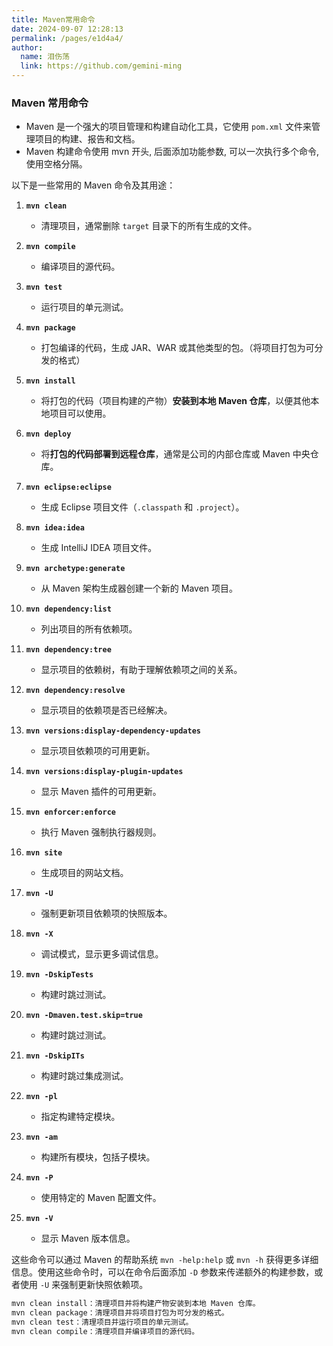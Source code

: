 ```yaml
---
title: Maven常用命令
date: 2024-09-07 12:28:13
permalink: /pages/e1d4a4/
author: 
  name: 泪伤荡
  link: https://github.com/gemini-ming
---
```

### Maven 常用命令

- Maven 是一个强大的项目管理和构建自动化工具，它使用 `pom.xml` 文件来管理项目的构建、报告和文档。
- Maven 构建命令使用 mvn 开头, 后面添加功能参数, 可以一次执行多个命令, 使用空格分隔。

以下是一些常用的 Maven 命令及其用途：

1. **`mvn clean`**
   - 清理项目，通常删除 `target` 目录下的所有生成的文件。

2. **`mvn compile`**
   - 编译项目的源代码。

3. **`mvn test`**
   - 运行项目的单元测试。

4. **`mvn package`**
   - 打包编译的代码，生成 JAR、WAR 或其他类型的包。（将项目打包为可分发的格式）

5. **`mvn install`**
   - 将打包的代码（项目构建的产物）**安装到本地 Maven 仓库**，以便其他本地项目可以使用。

6. **`mvn deploy`**
   - 将**打包的代码部署到远程仓库**，通常是公司的内部仓库或 Maven 中央仓库。

7. **`mvn eclipse:eclipse`**
   - 生成 Eclipse 项目文件（`.classpath` 和 `.project`）。

8. **`mvn idea:idea`**
   - 生成 IntelliJ IDEA 项目文件。

9. **`mvn archetype:generate`**
   - 从 Maven 架构生成器创建一个新的 Maven 项目。

10. **`mvn dependency:list`**
    - 列出项目的所有依赖项。

11. **`mvn dependency:tree`**
    - 显示项目的依赖树，有助于理解依赖项之间的关系。

12. **`mvn dependency:resolve`**
    - 显示项目的依赖项是否已经解决。

13. **`mvn versions:display-dependency-updates`**
    - 显示项目依赖项的可用更新。

14. **`mvn versions:display-plugin-updates`**
    - 显示 Maven 插件的可用更新。

15. **`mvn enforcer:enforce`**
    - 执行 Maven 强制执行器规则。

16. **`mvn site`**
    - 生成项目的网站文档。

17. **`mvn -U`**
    - 强制更新项目依赖项的快照版本。

18. **`mvn -X`**
    - 调试模式，显示更多调试信息。

19. **`mvn -DskipTests`**
    - 构建时跳过测试。

20. **`mvn -Dmaven.test.skip=true`**
    - 构建时跳过测试。

21. **`mvn -DskipITs`**
    - 构建时跳过集成测试。

22. **`mvn -pl`**
    - 指定构建特定模块。

23. **`mvn -am`**
    - 构建所有模块，包括子模块。

24. **`mvn -P`**
    - 使用特定的 Maven 配置文件。

25. **`mvn -V`**
    - 显示 Maven 版本信息。

这些命令可以通过 Maven 的帮助系统 `mvn -help:help` 或 `mvn -h` 获得更多详细信息。使用这些命令时，可以在命令后面添加 `-D` 参数来传递额外的构建参数，或者使用 `-U` 来强制更新快照依赖项。

```bash
mvn clean install：清理项目并将构建产物安装到本地 Maven 仓库。
mvn clean package：清理项目并将项目打包为可分发的格式。
mvn clean test：清理项目并运行项目的单元测试。
mvn clean compile：清理项目并编译项目的源代码。
```
